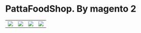 # PattaFoodShop. By magento 2


<table>
  <td>
    <img src="https://www.mediafire.com/convkey/9031/rwwpjy9191owfe16g.jpg" />
  </td>
   <td><img src="https://www.img.in.th/images/bc72a835f78a7e68973ca8755fdb6976.png" />
      </td>
    <td><img src="https://www.img.in.th/images/c8ad8b7524e54286c4cdc5d14d87b4fc.png" />
      </td>
    <td><img src="https://www.img.in.th/images/f5873219390ab912ddb4c29fe3757029.png" />
      </td>

   
  </table>
